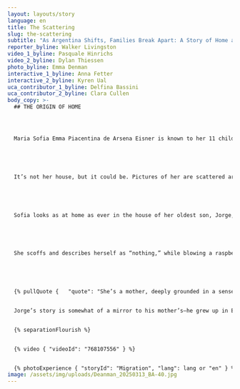 ```yaml
---
layout: layouts/story
language: en
title: The Scattering
slug: the-scattering
subtitle: "As Argentina Shifts, Families Break Apart: A Story of Home and Migration"
reporter_byline: Walker Livingston
video_1_byline: Pasquale Hinrichs
video_2_byline: Dylan Thiessen
photo_byline: Emma Denman
interactive_1_byline: Anna Fetter
interactive_2_byline: Kyren Ual
uca_contributor_1_byline: Delfina Bassini
uca_contributor_2_byline: Clara Cullen
body_copy: >-
  ## THE ORIGIN OF HOME




  Maria Sofia Emma Piacentina de Arsena Eisner is known to her 11 children and 34 grandchildren as Sofia. She doesn’t quite reach five feet tall, she’s quietly perched in an orange chair, rounded against the curvature of her spine. 


   


  It’s not her house, but it could be. Pictures of her are scattered around it, some with her hair long and brown, then short, now silver and wiry framing her face. There’s one photo on a yellow-tinted wall behind her. She’s standing tall with her late husband, Peter, as he fishes with one of their sons and a few of his children, their grandchildren. It’s about a decade old by its fray and color. 


   


  Sofia looks as at home as ever in the house of her oldest son, Jorge, in Chaleco, just outside the city limits of Buenos Aires. It’s picturesque. As she talks, she looks at the long pool through the tall window, teeming green grass and the tiniest breeze surrounding her, drifting into the house. She remembers the birth of all 11 of her children, meeting her 34 grandchildren (split right down the middle, 17 girls and 17 boys). 


   


  She scoffs and describes herself as “nothing,” while blowing a raspberry and looking off into the lush bushes bordering the pool. Not Argentine, not Italian, not one, not the other —but she’s the opposite of nothing.  


   


  {% pullQuote {   "quote": "She’s a mother, deeply grounded in a sense of home and memory. Not home as a place, but the type of home you might find in others, in family. You can see it in her face, the way it softens when she mentions the name of one of her kids or grandkids. ",   "attribution": "",   "role": ""} %}


  Jorge’s story is somewhat of a mirror to his mother’s—he grew up in European schools and ended up pursuing a graduate degree in the United States. And Sofia’s story is a common narrative: European immigration to Argentina during the 20th century. 


  {% separationFlourish %}


  {% video { "videoId": "768107556" } %}


  {% photoExperience { "storyId": "Migration", "lang": lang or "en" } %}
image: /assets/img/uploads/Deanman_20250313_BA-40.jpg
---
```

